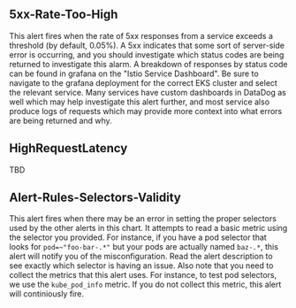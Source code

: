 ## 5xx-Rate-Too-High

This alert fires when the rate of 5xx responses from a service exceeds a
threshold (by default, 0.05%). A 5xx indicates that some sort of server-side
error is occurring, and you should investigate which status codes are being
returned to investigate this alarm. A breakdown of responses by status code
can be found in grafana on the "Istio Service Dashboard". Be sure to navigate
to the grafana deployment for the correct EKS cluster and select the relevant
service. Many services have custom dashboards in DataDog as well which may help
investigate this alert further, and most service also produce logs of requests
which may provide more context into what errors are being returned and why.

## HighRequestLatency

TBD

## Alert-Rules-Selectors-Validity

This alert fires when there may be an error in setting the proper selectors used
by the other alerts in this chart. It attempts to read a basic metric using the
selector you provided. For instance, if you have a pod selector that looks for
`pod=~"foo-bar-.*"` but your pods are actually named `baz-.*`, this alert will
notify you of the misconfiguration. Read the alert description to see exactly
which selector is having an issue. Also note that you need to collect the
metrics that this alert uses. For instance, to test pod selectors, we use the
`kube_pod_info` metric. If you do not collect this metric, this alert will
continiously fire.
